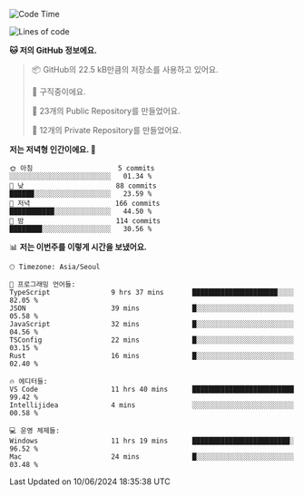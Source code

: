   <!--START_SECTION:waka-->
![Code Time](http://img.shields.io/badge/Code%20Time-642%20hrs%2055%20mins-blue)

![Lines of code](https://img.shields.io/badge/%EC%A0%80%EB%8A%94%20%EC%97%AC%ED%83%9C%EA%B9%8C%EC%A7%80%20-343.8%20thousand%20%EC%A4%84%EC%9D%98%20%EC%BD%94%EB%93%9C%EB%A5%BC%20%EC%9E%91%EC%84%B1%ED%96%88%EC%96%B4%EC%9A%94.-blue)

**🐱 저의 GitHub 정보에요.** 

> 📦 GitHub의 22.5 kB만큼의 저장소를 사용하고 있어요. 
 > 
> 💼 구직중이에요.
 > 
> 📜 23개의 Public Repository를 만들었어요. 
 > 
> 🔑 12개의 Private Repository를 만들었어요. 
 > 
**저는 저녁형 인간이에요. 🦉** 

```text
🌞 아침                     5 commits           ░░░░░░░░░░░░░░░░░░░░░░░░░   01.34 % 
🌆 낮　                     88 commits          ██████░░░░░░░░░░░░░░░░░░░   23.59 % 
🌃 저녁                     166 commits         ███████████░░░░░░░░░░░░░░   44.50 % 
🌙 밤　                     114 commits         ████████░░░░░░░░░░░░░░░░░   30.56 % 
```


📊 **저는 이번주를 이렇게 시간을 보냈어요.** 

```text
🕑︎ Timezone: Asia/Seoul

💬 프로그래밍 언어들: 
TypeScript               9 hrs 37 mins       █████████████████████░░░░   82.05 % 
JSON                     39 mins             █░░░░░░░░░░░░░░░░░░░░░░░░   05.58 % 
JavaScript               32 mins             █░░░░░░░░░░░░░░░░░░░░░░░░   04.56 % 
TSConfig                 22 mins             █░░░░░░░░░░░░░░░░░░░░░░░░   03.15 % 
Rust                     16 mins             █░░░░░░░░░░░░░░░░░░░░░░░░   02.40 % 

🔥 에디터들: 
VS Code                  11 hrs 40 mins      █████████████████████████   99.42 % 
Intellijidea             4 mins              ░░░░░░░░░░░░░░░░░░░░░░░░░   00.58 % 

💻 운영 체제들: 
Windows                  11 hrs 19 mins      ████████████████████████░   96.52 % 
Mac                      24 mins             █░░░░░░░░░░░░░░░░░░░░░░░░   03.48 % 
```


 Last Updated on 10/06/2024 18:35:38 UTC
<!--END_SECTION:waka-->
